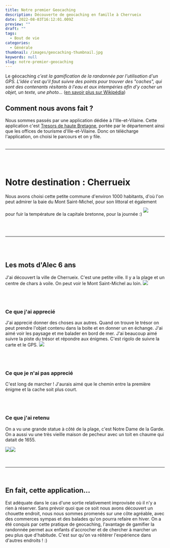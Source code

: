 ```yaml
---
title: Notre premier Geocaching
description: Découverte de geocaching en famille à Cherrueix
date: 2022-08-03T16:12:01.009Z
preview: ""
draft: ""
tags:
  - Bout de vie
categories:
  - Générale
thumbnail: /images/geocaching-thumbnail.jpg
keywords: null
slug: notre-premier-geocaching
---
```

Le géocaching *c'est la gamification de la randonnée par l'utilisation d'un GPS. L'idée c'est qu'il faut suivre des points pour trouver des "caches", qui sont des contenants résitants à l'eau et aux intempéries afin d'y cacher un objet, un texte, une photo...* ([en savoir plus sur Wikipédia](https://fr.wikipedia.org/wiki/G%C3%A9ocaching))


## Comment nous avons fait ? 
Nous sommes passés par une application dédiée à l'Ille-et-Vilaine. Cette application c'est [Tresors de haute Bretagne](https://www.tresorsdehautebretagne.fr/), portée par le département ainsi que les offices de tourisme d'Ille-et-Vilaine.
Donc on télécharge l'application, on choisi le parcours et on y file.
<br>
<br>

___

<br>
<br>

# Notre destination : Cherrueix
Nous avons choisi cette petite commune d'environ 1000 habitants, d'où l'on peut admirer la baie du Mont Saint-Michel, pour son littoral et également pour fuir la température de la capitale bretonne, pour la journée :)
<img style="max-width:75%; margin:10px auto;"  src="/images/cherrueix.png"> 

<br>
<br>

___
<br>
<br>

## Les mots d'Alec 6 ans
J'ai découvert la ville de Cherrueix. C'est une petite ville. Il y a la plage et un centre de chars à voile. On peut voir le Mont Saint-Michel au loin.
<img style="max-width:65%; margin:0 auto;"   src="/images/geocaching-1.jpg"> 

<br>
<br>

### Ce que j'ai apprecié
J'ai apprecié donner des choses aux autres. Quand on trouve le trésor on peut prendre l'objet contenu dans la boite et en donner un en échange.
J'ai aimé voir les paysage et me balader en bord de mer.
J'ai beaucoup aimé suivre la piste du trésor et répondre aux énigmes. C'est rigolo de suivre la carte et le GPS.
<img style="max-width:65%; margin:0 auto;"   src="/images/geocaching-4.jpg"> 

<br>
<br>

### Ce que je n'ai pas apprecié
C'est long de marcher ! J'aurais aimé que le chemin entre la première énigme et la cache soit plus court.

<br>
<br>

### Ce que j'ai retenu
On a vu une grande statue à côté de la plage, c'est Notre Dame de la Garde. 
On a aussi vu une très vieille maison de pecheur avec un toit en chaume qui datait de 1655.
<div style="display:flex;flex-direction:row;flex-wrap:wrap;">
<img style="max-width:calc(50% - 15px)" src="/images/geocaching-2.jpg">
<img style="max-width:calc(50% - 15px)"   src="/images/geocaching-3.jpg"> 

</div>

<br>
<br>

___

<br>

## En fait, cette application...
Est adéquate dans le cas d'une sortie relativement improvisée où il n'y a rien à réserver. 
Sans prévoir quoi que ce soit nous avons découvert un chouette endroit, nous nous sommes promenés sur une côte agréable, avec des commerces sympas et des balades qu'on pourra refaire en hiver. 
On a été conquis par cette pratique de geocaching, l'avantage de gamifier la randonnée permet aux enfants d'accrocher et de chercher à marcher un peu plus que d'habitude. C'est sur qu'on va réitérer l'expérience dans d'autres endroits ! :)